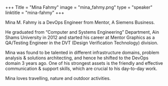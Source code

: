 +++ Title = "Mina Fahmy" image = "mina_fahmy.png" type = "speaker" linktitle = "mina-fahmy" +++

Mina M. Fahmy is a DevOps Engineer from Mentor, A Siemens Business.

He graduated from “Computer and Systems Engineering” Department, Ain Shams University in 2012 and started his career at Mentor Graphics as a QA/Testing Engineer in the DVT (Design Verification Technology) division.

Mina was found to be talented in different infrastructure domains, problem analysis & solutions architecting, and hence he shifted to the DevOps domain 3 years ago.  One of his strongest assets is the friendly and effective communication & support skills, which are crucial to his day-to-day work.

Mina loves travelling, nature and outdoor activities.